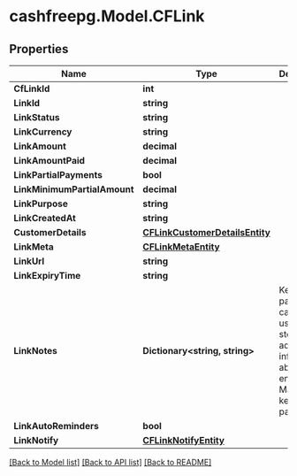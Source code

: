 # cashfreepg.Model.CFLink

## Properties

Name | Type | Description | Notes
------------ | ------------- | ------------- | -------------
**CfLinkId** | **int** |  | [optional] 
**LinkId** | **string** |  | [optional] 
**LinkStatus** | **string** |  | [optional] 
**LinkCurrency** | **string** |  | [optional] 
**LinkAmount** | **decimal** |  | [optional] 
**LinkAmountPaid** | **decimal** |  | [optional] 
**LinkPartialPayments** | **bool** |  | [optional] 
**LinkMinimumPartialAmount** | **decimal** |  | [optional] 
**LinkPurpose** | **string** |  | [optional] 
**LinkCreatedAt** | **string** |  | [optional] 
**CustomerDetails** | [**CFLinkCustomerDetailsEntity**](CFLinkCustomerDetailsEntity.md) |  | [optional] 
**LinkMeta** | [**CFLinkMetaEntity**](CFLinkMetaEntity.md) |  | [optional] 
**LinkUrl** | **string** |  | [optional] 
**LinkExpiryTime** | **string** |  | [optional] 
**LinkNotes** | **Dictionary&lt;string, string&gt;** | Key-value pair that can be used to store additional information about the entity. Maximum 5 key-value pairs | [optional] 
**LinkAutoReminders** | **bool** |  | [optional] 
**LinkNotify** | [**CFLinkNotifyEntity**](CFLinkNotifyEntity.md) |  | [optional] 

[[Back to Model list]](../README.md#documentation-for-models) [[Back to API list]](../README.md#documentation-for-api-endpoints) [[Back to README]](../README.md)

